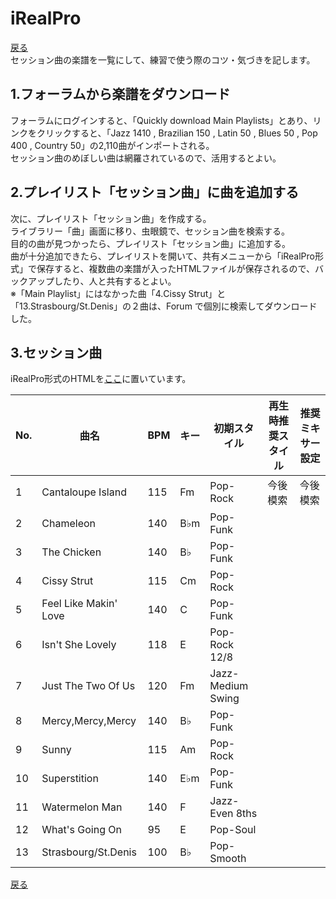 # iRealPro
[戻る](./README.md)  
セッション曲の楽譜を一覧にして、練習で使う際のコツ・気づきを記します。  

## 1.フォーラムから楽譜をダウンロード
フォーラムにログインすると、「Quickly download Main Playlists」とあり、リンクをクリックすると、「Jazz 1410 , Brazilian 150 , Latin 50 , Blues 50 , Pop 400 , Country 50」の2,110曲がインポートされる。  
セッション曲のめぼしい曲は網羅されているので、活用するとよい。

## 2.プレイリスト「セッション曲」に曲を追加する
次に、プレイリスト「セッション曲」を作成する。  
ライブラリー「曲」画面に移り、虫眼鏡で、セッション曲を検索する。  
目的の曲が見つかったら、プレイリスト「セッション曲」に追加する。  
曲が十分追加できたら、プレイリストを開いて、共有メニューから「iRealPro形式」で保存すると、複数曲の楽譜が入ったHTMLファイルが保存されるので、バックアップしたり、人と共有するとよい。  
※「Main Playlist」にはなかった曲「4.Cissy Strut」と「13.Strasbourg/St.Denis」の２曲は、Forum で個別に検索してダウンロードした。  
  
## 3.セッション曲
iRealPro形式のHTMLを[ここ](
https://drive.google.com/drive/folders/1bncI0H9OC7B14ZMmrFaEEAesZxUTxlDg?usp=sharing)に置いています。  
  
|No.|曲名|BPM|キー|初期スタイル|再生時推奨スタイル|推奨ミキサー設定|
|---|---|---|---|---|---|---|
|1|Cantaloupe Island|115|Fm|Pop-Rock|今後模索|今後模索|
|2|Chameleon|140|B♭m|Pop-Funk|||
|3|The Chicken|140|B♭|Pop-Funk|||
|4|Cissy Strut|115|Cm|Pop-Rock|||
|5|Feel Like Makin' Love|140|C|Pop-Funk|||
|6|Isn't She Lovely|118|E|Pop-Rock 12/8|||
|7|Just The Two Of Us|120|Fm|Jazz-Medium Swing|||
|8|Mercy,Mercy,Mercy|140|B♭|Pop-Funk|||
|9|Sunny|115|Am|Pop-Rock|||
|10|Superstition|140|E♭m|Pop-Funk|||
|11|Watermelon Man|140|F|Jazz-Even 8ths|||
|12|What's Going On|95|E|Pop-Soul|||
|13|Strasbourg/St.Denis|100|B♭|Pop-Smooth|||
  
  
[戻る](./README.md) 